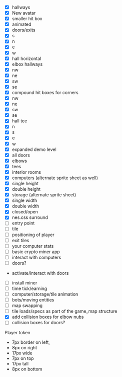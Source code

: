  - [x] hallways
 - [x] New avatar
  - [x] smaller hit box
  - [x] animated
 - [x] doors/exits
  - [x] s
  - [x] n
  - [x] e
  - [x] w
  - [x] hall horizontal
 - [x] elbox hallways
  - [x] nw
  - [x] ne
  - [x] sw
  - [x] se
 - [x] compound hit boxes for corners
  - [x] nw
  - [x] ne
  - [x] sw
  - [x] se
 - [x] hall tee
  - [x] n
  - [x] s
  - [x] e
  - [x] w
 - [x] expanded demo level
  - [x] all doors
  - [x] elbows
  - [x] tees
  - [x] interior rooms
 - [x] computers (alternate sprite sheet as well)
  - [x] single height
  - [x] double height
 - [x] storage (alternate sprite sheet)
  - [x] single width
  - [x] double width
  - [x] closed/open
 - [x] nes.css surround
 - [ ] entry point
  - [ ] tile
  - [ ] positioning of player
 - [ ] exit tiles
 - [ ] your computer stats
 - [ ] basic crypto miner app
 - [ ] interact with computers
 - [ ] doors? 
  - activate/interact with doors
 - [ ] install miner
 - [ ] time tick/earning
 - [ ] computer/storage/tile animation
 - [ ] bots/moving entities
 - [ ] map swapping
 - [ ] tile loads/specs as part of the game_map structure
 - [x] add collision boxes for elbow nubs
 - [ ] collision boxes for doors?

Player token
 - 7px border on left, 
 - 8px on right 
 - 17px wide
 - 7px on top
 - 17px tall
 - 8px on bottom